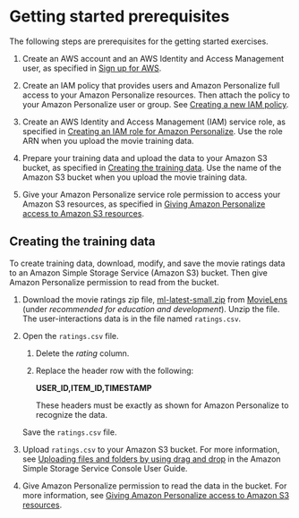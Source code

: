 # Getting started prerequisites<a name="gs-prerequisites"></a>

The following steps are prerequisites for the getting started exercises\.

1. Create an AWS account and an AWS Identity and Access Management user, as specified in [Sign up for AWS](setup.md#aws-personalize-set-up-aws-account)\. 

1. Create an IAM policy that provides users and Amazon Personalize full access to your Amazon Personalize resources\. Then attach the policy to your Amazon Personalize user or group\. See [Creating a new IAM policy](aws-personalize-set-up-permissions.md#set-up-required-permissions)\. 

1. Create an AWS Identity and Access Management \(IAM\) service role, as specified in [Creating an IAM role for Amazon Personalize](aws-personalize-set-up-permissions.md#set-up-create-role-with-permissions)\. Use the role ARN when you upload the movie training data\. 

1. Prepare your training data and upload the data to your Amazon S3 bucket, as specified in [Creating the training data](#gs-upload-to-bucket)\. Use the name of the Amazon S3 bucket when you upload the movie training data\. 

1.  Give your Amazon Personalize service role permission to access your Amazon S3 resources, as specified in [Giving Amazon Personalize access to Amazon S3 resources](granting-personalize-s3-access.md)\. 

## Creating the training data<a name="gs-upload-to-bucket"></a>

To create training data, download, modify, and save the movie ratings data to an Amazon Simple Storage Service \(Amazon S3\) bucket\. Then give Amazon Personalize permission to read from the bucket\.

1. Download the movie ratings zip file, [ml\-latest\-small\.zip](http://files.grouplens.org/datasets/movielens/ml-latest-small.zip) from [MovieLens](https://grouplens.org/datasets/movielens) \(under *recommended for education and development*\)\. Unzip the file\. The user\-interactions data is in the file named `ratings.csv`\.

1. Open the `ratings.csv` file\.

   1. Delete the *rating* column\.

   1. Replace the header row with the following:

      **USER\_ID,ITEM\_ID,TIMESTAMP**

      These headers must be exactly as shown for Amazon Personalize to recognize the data\.

   Save the `ratings.csv` file\.

1. Upload `ratings.csv` to your Amazon S3 bucket\. For more information, see [Uploading files and folders by using drag and drop](https://docs.aws.amazon.com/AmazonS3/latest/user-guide/upload-objects.html) in the Amazon Simple Storage Service Console User Guide\.

1. Give Amazon Personalize permission to read the data in the bucket\. For more information, see [Giving Amazon Personalize access to Amazon S3 resources](granting-personalize-s3-access.md)\.